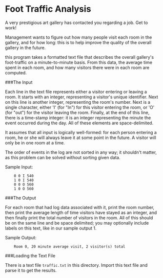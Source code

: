 Foot Traffic Analysis
=====================

A very prestigious art gallery has contacted you regarding a job. Get to work! 

Management wants to figure out how many people visit each room in the gallery, and for how long: this is to help improve the quality of the overall gallery in the future.

this program takes a formatted text file that describes the overall gallery's foot-traffic on a minute-to-minute basis. From this data, the average time spent in each room, and how many visitors there were in each room are computed.

###The Input

Each line in the text file represents either a visitor entering or leaving a room. It starts with an integer, representing a visitor's unique identifier. Next on this line is another integer, representing the room's number. Next is a single character, either 'I' (for "In") for this visitor entering the room, or 'O' (for "out") for the visitor leaving the room. Finally, at the end of this line, there is a time-stamp integer: it is an integer representing the minute the event occurred during the day. All of these elements are space-delimited.

It assumes that all input is logically well-formed: for each person entering a room, he or she will always leave it at some point in the future. A visitor will only be in one room at a time.

The order of events in the log are not sorted in any way; it shouldn't matter, as this problem can be solved without sorting given data.

Sample Input:

        0 0 I 540
        1 0 I 540
        0 0 O 560
        1 0 O 560

###The Output

For each room that had log data associated with it, print the room number, then print the average length of time visitors have stayed as an integer, and then finally print the total number of visitors in the room. All of this should be on the same line and be space delimited; you may optionally include labels on this text, like in our sample output 1.

Sample Output:

        Room 0, 20 minute average visit, 2 visitor(s) total

###Loading the Text File

There is a text file `traffic.txt` in this directory. Import this text file and parse it to get the results.
